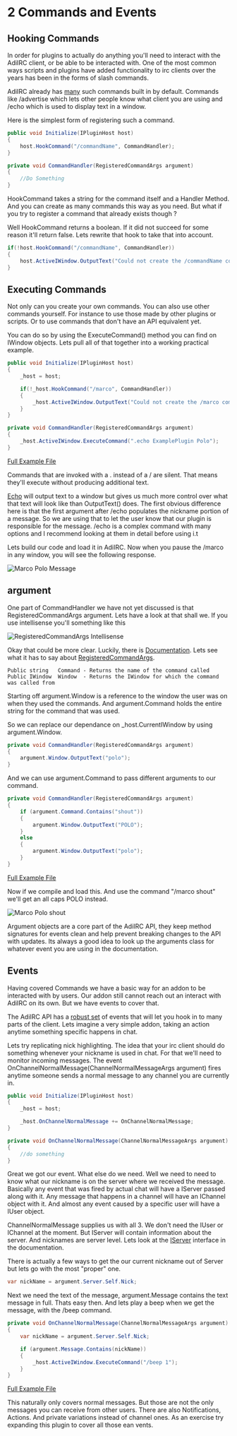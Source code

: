 # 2 Commands and Events

## Hooking Commands
In order for plugins to actually do anything you'll need to interact with the AdiIRC client, or  be able to be interacted with. One of the most common ways scripts and plugins have added functionality to irc clients over the years has been in the forms of slash commands. 

AdiIRC already has [many](https://dev.adiirc.com/projects/adiirc/wiki/Scripting_Commands) such commands built in by default. Commands like /advertise which lets other people know what client you are using and /echo which is used to display text in a window.

Here is the simplest form of registering such a command.

```c#        
public void Initialize(IPluginHost host)
{            
    host.HookCommand("/commandName", CommandHandler);
}

private void CommandHandler(RegisteredCommandArgs argument)
{
    //Do Something            
}
```

HookCommand takes a string for the command itself and a Handler Method. And you can create as many commands this way as you need. But what if you try to register a command that already  exists though ? 

Well HookCommand returns a boolean. If it did not succeed for some reason it'll return false. Lets rewrite that hook to take that into account.

```c#
if(!host.HookCommand("/commandName", CommandHandler))
{
    host.ActiveIWindow.OutputText("Could not create the /commandName command.");
}
```

## Executing Commands

Not only can you create your own commands. You can also use other commands yourself. For instance to use those made by other plugins or scripts. Or to use commands that don't have an API equivalent yet. 

You can do so by using the ExecuteCommand() method you can find on IWindow objects. Lets pull all of that together into a working practical example.

```c#
public void Initialize(IPluginHost host)
{
    _host = host;

    if(!_host.HookCommand("/marco", CommandHandler))
    {
        _host.ActiveIWindow.OutputText("Could not create the /marco command.");
    }
}

private void CommandHandler(RegisteredCommandArgs argument)
{
    _host.ActiveIWindow.ExecuteCommand(".echo ExamplePlugin Polo");
}
``` 
[Full Example File](MarcoPolo.cs)

Commands that are invoked with a . instead of a / are silent. That means they'll execute without producing additional text. 

[Echo](https://dev.adiirc.com/projects/adiirc/wiki/Echo) will output text to a window but gives us much more control over what that text will look like than OutputText() does. The first obvious difference here is that the first argument after /echo populates the nickname portion of a message. So we are using that to let the user know that our plugin is responsible for the message. /echo is a complex command with many options and I recommend looking at them in detail before using i.t 

Lets build our code and load it in AdiIRC. Now when you pause the /marco in any window, you will see the following response.

![Marco Polo Message](http://i.imgur.com/zxqXwld.png "Marco Polo Message" )

## argument

One part of CommandHandler we have not yet discussed is that RegisteredCommandArgs argument. Lets have a look at that shall we. If you use intellisense you'll something like this 

![RegisteredCommandArgs Intellisense](http://i.imgur.com/areeRZZ.png "RegisteredCommandArgs Intellisense" )


Okay that could be more clear. Luckily, there is [Documentation](https://adiirc.com/docsv2/html/b188f817-d351-7802-e9a1-6907dc8377be.htm).  Lets see what it has to say about [RegisteredCommandArgs](https://adiirc.com/docsv2/html/ed81f664-3e35-fcb5-0893-a19382ce145b.htm).

```
Public string	Command	- Returns the name of the command called
Public IWindow	Window  - Returns the IWindow for which the command was called from 
```

Starting off argument.Window is a reference to the window the user was on when they used the commands. And argument.Command holds the entire string for the command that was used.

So we can replace our dependance on _host.CurrentIWindow by using argument.Window. 

```c#
private void CommandHandler(RegisteredCommandArgs argument)
{
    argument.Window.OutputText("polo");
}
```

And we can use argument.Command to pass different arguments to our command.

```c#
private void CommandHandler(RegisteredCommandArgs argument)
{
    if (argument.Command.Contains("shout"))
    {
        argument.Window.OutputText("POLO");
    }
    else
    {
        argument.Window.OutputText("polo");
    }            
}
```
[Full Example File](Chapter_2/MarcoPoloShout.cs)

Now if we compile and load this. And use the command "/marco shout" we'll get an all caps POLO instead.

![Marco Polo shout](http://i.imgur.com/4eYvFXP.png
 "Marco Polo shout" )

Argument objects are a core part of the AdiIRC API, they keep method signatures for events clean and help prevent breaking changes to the API with updates. Its always a good idea to look up the arguments class for whatever event you are using in the documentation. 

## Events

Having covered Commands we have a basic way for an addon to be interacted with by users. Our addon still cannot reach out an interact with AdiIRC on its own. But we have events to cover that.

The AdiIRC API has a [robust set](https://adiirc.com/docsv2/html/4ccdf996-7481-c6cc-7871-8410a5cf61f9.htm) of events that will let you hook in to many parts of the client. Lets imagine a very simple addon, taking an action anytime something specific happens in chat. 

Lets try replicating nick highlighting. The idea that your irc client should do something whenever your nickname is used in chat. For that we'll need to monitor incoming messages. The event OnChannelNormalMessage(ChannelNormalMessageArgs argument) fires anytime someone sends a normal message to any channel you are currently in. 

```c#
public void Initialize(IPluginHost host)
{
    _host = host;

    _host.OnChannelNormalMessage += OnChannelNormalMessage;
}

private void OnChannelNormalMessage(ChannelNormalMessageArgs argument)
{
    //do something
}
```

Great we got our event. What else do we need. Well we need to need to know what our nickname is on the server where we received the message. Basically any event that was fired by actual chat will have a IServer passed along with it. Any message that happens in a channel will have an IChannel object with it. And almost any event caused by a specific user will have a IUser object. 


ChannelNormalMessage supplies us with all 3. We don't need the IUser or IChannel at the moment. But IServer will contain information about the server. And nicknames are server level. Lets look at the [IServer](https://adiirc.com/docsv2/html/05073858-153c-09e0-112c-062e7eed7d22.htm) interface in the documentation.

There is actually a few ways to get the our current nickname out of Server but lets go with the most "proper" one. 

```c#
var nickName = argument.Server.Self.Nick;
``` 

Next we need the text of the message, argument.Message contains the text message in full. Thats easy then. And lets play a beep when we get the message, with the /beep command.

```c#
private void OnChannelNormalMessage(ChannelNormalMessageArgs argument)
{
    var nickName = argument.Server.Self.Nick;

    if (argument.Message.Contains(nickName))
    {
        _host.ActiveIWindow.ExecuteCommand("/beep 1");
    }
}
```
[Full Example File](Chapter_2/Beep.cs)

This naturally only covers normal messages. But those are not the only messages you can receive from other users. There are also Notifications, Actions. And private variations instead of channel ones. As an exercise try expanding this plugin to cover all those ean    vents. 